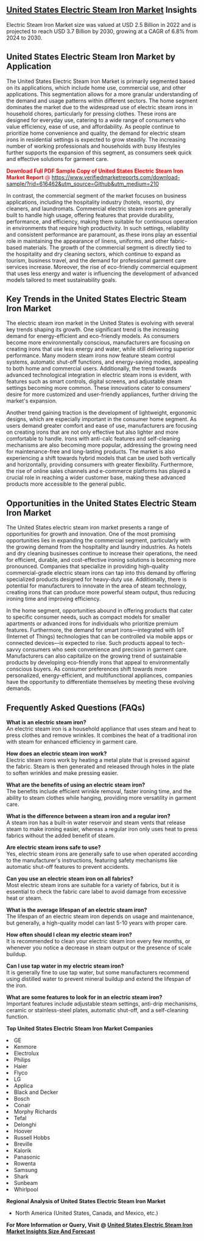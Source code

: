 <h2><a href="https://www.verifiedmarketreports.com/download-sample/?rid=616462&amp;utm_source=Github&amp;utm_medium=210" target="_blank">United States Electric Steam Iron Market</a> Insights</h2><p>Electric Steam Iron Market size was valued at USD 2.5 Billion in 2022 and is projected to reach USD 3.7 Billion by 2030, growing at a CAGR of 6.8% from 2024 to 2030.</p><p><h2>United States Electric Steam Iron Market by Application</h2><p>The United States Electric Steam Iron Market is primarily segmented based on its applications, which include home use, commercial use, and other applications. This segmentation allows for a more granular understanding of the demand and usage patterns within different sectors. The home segment dominates the market due to the widespread use of electric steam irons in household chores, particularly for pressing clothes. These irons are designed for everyday use, catering to a wide range of consumers who value efficiency, ease of use, and affordability. As people continue to prioritize home convenience and quality, the demand for electric steam irons in residential settings is expected to grow steadily. The increasing number of working professionals and households with busy lifestyles further supports the expansion of this segment, as consumers seek quick and effective solutions for garment care. <p><span class=""><span style="color: #ff0000;"><strong>Download Full PDF Sample Copy of United States Electric Steam Iron Market Report</strong> @ </span><a href="https://www.verifiedmarketreports.com/download-sample/?rid=616462&amp;utm_source=Github&amp;utm_medium=210" target="_blank">https://www.verifiedmarketreports.com/download-sample/?rid=616462&amp;utm_source=Github&amp;utm_medium=210</a></span></p></p><p>In contrast, the commercial segment of the market focuses on business applications, including the hospitality industry (hotels, resorts), dry cleaners, and laundromats. Commercial electric steam irons are generally built to handle high usage, offering features that provide durability, performance, and efficiency, making them suitable for continuous operation in environments that require high productivity. In such settings, reliability and consistent performance are paramount, as these irons play an essential role in maintaining the appearance of linens, uniforms, and other fabric-based materials. The growth of the commercial segment is directly tied to the hospitality and dry cleaning sectors, which continue to expand as tourism, business travel, and the demand for professional garment care services increase. Moreover, the rise of eco-friendly commercial equipment that uses less energy and water is influencing the development of advanced models tailored to meet sustainability goals.</p><h2>Key Trends in the United States Electric Steam Iron Market</h2><p>The electric steam iron market in the United States is evolving with several key trends shaping its growth. One significant trend is the increasing demand for energy-efficient and eco-friendly models. As consumers become more environmentally conscious, manufacturers are focusing on creating irons that use less energy and water, while still delivering superior performance. Many modern steam irons now feature steam control systems, automatic shut-off functions, and energy-saving modes, appealing to both home and commercial users. Additionally, the trend towards advanced technological integration in electric steam irons is evident, with features such as smart controls, digital screens, and adjustable steam settings becoming more common. These innovations cater to consumers' desire for more customized and user-friendly appliances, further driving the market's expansion.</p><p>Another trend gaining traction is the development of lightweight, ergonomic designs, which are especially important in the consumer home segment. As users demand greater comfort and ease of use, manufacturers are focusing on creating irons that are not only effective but also lighter and more comfortable to handle. Irons with anti-calc features and self-cleaning mechanisms are also becoming more popular, addressing the growing need for maintenance-free and long-lasting products. The market is also experiencing a shift towards hybrid models that can be used both vertically and horizontally, providing consumers with greater flexibility. Furthermore, the rise of online sales channels and e-commerce platforms has played a crucial role in reaching a wider customer base, making these advanced products more accessible to the general public.</p><h2>Opportunities in the United States Electric Steam Iron Market</h2><p>The United States electric steam iron market presents a range of opportunities for growth and innovation. One of the most promising opportunities lies in expanding the commercial segment, particularly with the growing demand from the hospitality and laundry industries. As hotels and dry cleaning businesses continue to increase their operations, the need for efficient, durable, and cost-effective ironing solutions is becoming more pronounced. Companies that specialize in providing high-quality commercial-grade electric steam irons can tap into this demand by offering specialized products designed for heavy-duty use. Additionally, there is potential for manufacturers to innovate in the area of steam technology, creating irons that can produce more powerful steam output, thus reducing ironing time and improving efficiency.</p><p>In the home segment, opportunities abound in offering products that cater to specific consumer needs, such as compact models for smaller apartments or advanced irons for individuals who prioritize premium features. Furthermore, the demand for smart irons—integrated with IoT (Internet of Things) technologies that can be controlled via mobile apps or connected devices—is expected to rise. Such products appeal to tech-savvy consumers who seek convenience and precision in garment care. Manufacturers can also capitalize on the growing trend of sustainable products by developing eco-friendly irons that appeal to environmentally conscious buyers. As consumer preferences shift towards more personalized, energy-efficient, and multifunctional appliances, companies have the opportunity to differentiate themselves by meeting these evolving demands.</p><h2>Frequently Asked Questions (FAQs)</h2><p><b>What is an electric steam iron?</b><br>An electric steam iron is a household appliance that uses steam and heat to press clothes and remove wrinkles. It combines the heat of a traditional iron with steam for enhanced efficiency in garment care.</p><p><b>How does an electric steam iron work?</b><br>Electric steam irons work by heating a metal plate that is pressed against the fabric. Steam is then generated and released through holes in the plate to soften wrinkles and make pressing easier.</p><p><b>What are the benefits of using an electric steam iron?</b><br>The benefits include efficient wrinkle removal, faster ironing time, and the ability to steam clothes while hanging, providing more versatility in garment care.</p><p><b>What is the difference between a steam iron and a regular iron?</b><br>A steam iron has a built-in water reservoir and steam vents that release steam to make ironing easier, whereas a regular iron only uses heat to press fabrics without the added benefit of steam.</p><p><b>Are electric steam irons safe to use?</b><br>Yes, electric steam irons are generally safe to use when operated according to the manufacturer's instructions, featuring safety mechanisms like automatic shut-off features to prevent accidents.</p><p><b>Can you use an electric steam iron on all fabrics?</b><br>Most electric steam irons are suitable for a variety of fabrics, but it is essential to check the fabric care label to avoid damage from excessive heat or steam.</p><p><b>What is the average lifespan of an electric steam iron?</b><br>The lifespan of an electric steam iron depends on usage and maintenance, but generally, a high-quality model can last 5-10 years with proper care.</p><p><b>How often should I clean my electric steam iron?</b><br>It is recommended to clean your electric steam iron every few months, or whenever you notice a decrease in steam output or the presence of scale buildup.</p><p><b>Can I use tap water in my electric steam iron?</b><br>It is generally fine to use tap water, but some manufacturers recommend using distilled water to prevent mineral buildup and extend the lifespan of the iron.</p><p><b>What are some features to look for in an electric steam iron?</b><br>Important features include adjustable steam settings, anti-drip mechanisms, ceramic or stainless-steel plates, automatic shut-off, and a self-cleaning function.</p></p><p><strong>Top United States Electric Steam Iron Market Companies</strong></p><div data-test-id=""><p><li>GE</li><li> Kenmore</li><li> Electrolux</li><li> Philips</li><li> Haier</li><li> Flyco</li><li> LG</li><li> Applica</li><li> Black and Decker</li><li> Bosch</li><li> Conair</li><li> Morphy Richards</li><li> Tefal</li><li> Delonghi</li><li> Hoover</li><li> Russell Hobbs</li><li> Breville</li><li> Kalorik</li><li> Panasonic</li><li> Rowenta</li><li> Samsung</li><li> Shark</li><li> Sunbeam</li><li> Whirlpool</li></p><div><strong>Regional Analysis of&nbsp;United States Electric Steam Iron Market</strong></div><ul><li dir="ltr"><p dir="ltr">North America&nbsp;(United States, Canada, and Mexico, etc.)</p></li></ul><p><strong>For More Information or Query, Visit @&nbsp;</strong><strong><a href="https://www.verifiedmarketreports.com/product/electric-steam-iron-market/?utm_source=Github&amp;utm_medium=210" target="_blank">United States Electric Steam Iron Market Insights Size And Forecast</a></strong></p></div>
